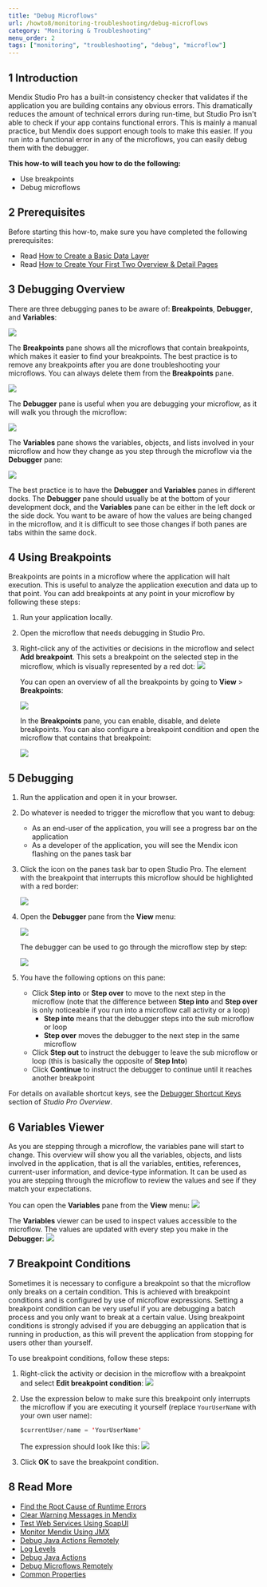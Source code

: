 ```yaml
---
title: "Debug Microflows"
url: /howto8/monitoring-troubleshooting/debug-microflows
category: "Monitoring & Troubleshooting"
menu_order: 2
tags: ["monitoring", "troubleshooting", "debug", "microflow"]
---
```


## 1 Introduction

Mendix Studio Pro has a built-in consistency checker that validates if the application you are building contains any obvious errors. This dramatically reduces the amount of technical errors during run-time, but Studio Pro isn't able to check if your app contains functional errors. This is mainly a manual practice, but Mendix does support enough tools to make this easier. If you run into a functional error in any of the microflows, you can easily debug them with the debugger.

**This how-to will teach you how to do the following:**

* Use breakpoints
* Debug microflows

## 2 Prerequisites

Before starting this how-to, make sure you have completed the following prerequisites:

* Read [How to Create a Basic Data Layer](/howto8/data-models/create-a-basic-data-layer)
* Read [How to Create Your First Two Overview & Detail Pages](/howto8/front-end/create-your-first-two-overview-and-detail-pages)

## 3 Debugging Overview

There are three debugging panes to be aware of: **Breakpoints**, **Debugger**, and **Variables**:

![](/attachments/howto8/monitoring-troubleshooting/debug-microflows/18580004.png)

The **Breakpoints** pane shows all the microflows that contain breakpoints, which makes it easier to find your breakpoints. The best practice is to remove any breakpoints after you are done troubleshooting your microflows. You can always delete them from the **Breakpoints** pane.

![](/attachments/howto8/monitoring-troubleshooting/debug-microflows/18580017.png)

The **Debugger** pane is useful when you are debugging your microflow, as it will walk you through the microflow:

![](/attachments/howto8/monitoring-troubleshooting/debug-microflows/18580008.png)

The **Variables** pane shows the variables, objects, and lists involved in your microflow and how they change as you step through the microflow via the **Debugger** pane:

![](/attachments/howto8/monitoring-troubleshooting/debug-microflows/18580005.png)

The best practice is to have the **Debugger** and **Variables** panes in different docks. The **Debugger** pane should usually be at the bottom of your development dock, and the **Variables** pane can be either in the left dock or the side dock. You want to be aware of how the values are being changed in the microflow, and it is difficult to see those changes if both panes are tabs within the same dock.

## 4 Using Breakpoints

Breakpoints are points in a microflow where the application will halt execution. This is useful to analyze the application execution and data up to that point. You can add breakpoints at any point in your microflow by following these steps:

1. Run your application locally.
2. Open the microflow that needs debugging in Studio Pro.
3. Right-click any of the activities or decisions in the microflow and select **Add breakpoint**. This sets a breakpoint on the selected step in the microflow, which is visually represented by a red dot:
    ![](/attachments/howto8/monitoring-troubleshooting/debug-microflows/18580020.png)

    You can open an overview of all the breakpoints by going to **View** > **Breakpoints**:
    
    ![](/attachments/howto8/monitoring-troubleshooting/debug-microflows/18580019.png)

    In the **Breakpoints** pane, you can enable, disable, and delete breakpoints. You can also configure a breakpoint condition and open the microflow that contains that breakpoint:
    
    ![](/attachments/howto8/monitoring-troubleshooting/debug-microflows/18580017.png)

## 5 Debugging

1. Run the application and open it in your browser.
2. Do whatever is needed to trigger the microflow that you want to debug:
    * As an end-user of the application, you will see a progress bar on the application
    * As a developer of the application, you will see the Mendix icon flashing on the panes task bar
3. Click the icon on the panes task bar to open Studio Pro. The element with the breakpoint that interrupts this microflow should be highlighted with a red border:

    ![](/attachments/howto8/monitoring-troubleshooting/debug-microflows/18580010.png)

4.  Open the **Debugger** pane from the **View** menu:

    ![](/attachments/howto8/monitoring-troubleshooting/debug-microflows/18580009.png)

    The debugger can be used to go through the microflow step by step:

    ![](/attachments/howto8/monitoring-troubleshooting/debug-microflows/18580008.png)
    
5. You have the following options on this pane:
    * Click **Step into** or **Step over** to move to the next step in the microflow (note that the difference between **Step into** and **Step over** is only noticeable if you run into a microflow call activity or a loop)
        * **Step into** means that the debugger steps into the sub microflow or loop
        * **Step over** moves the debugger to the next step in the same microflow
    * Click **Step out** to instruct the debugger to leave the sub microflow or loop (this is basically the opposite of **Step Into**)
    * Click **Continue** to instruct the debugger to continue until it reaches another breakpoint

For details on available shortcut keys, see the [Debugger Shortcut Keys](/refguide8/studio-pro-overview#debugger-shortcuts) section of *Studio Pro Overview*.

## 6 Variables Viewer

As you are stepping through a microflow, the variables pane will start to change. This overview will show you all the variables, objects, and lists involved in the application, that is all the variables, entities, references, current-user information, and device-type information. It can be used as you are stepping through the microflow to review the values and see if they match your expectations.

You can open the **Variables** pane from the **View** menu:
![](/attachments/howto8/monitoring-troubleshooting/debug-microflows/18580006.png)

The **Variables** viewer can be used to inspect values accessible to the microflow. The values are updated with every step you make in the **Debugger**:
![](/attachments/howto8/monitoring-troubleshooting/debug-microflows/18580005.png)

## 7 Breakpoint Conditions

Sometimes it is necessary to configure a breakpoint so that the microflow only breaks on a certain condition. This is achieved with breakpoint conditions and is configured by use of microflow expressions. Setting a breakpoint condition can be very useful if you are debugging a batch process and you only want to break at a certain value. Using breakpoint conditions is strongly advised if you are debugging an application that is running in production, as this will prevent the application from stopping for users other than yourself.

To use breakpoint conditions, follow these steps:

1. Right-click the activity or decision in the microflow with a breakpoint and select **Edit breakpoint condition**:
    ![](/attachments/howto8/monitoring-troubleshooting/debug-microflows/18580018.png)
2.  Use the expression below to make sure this breakpoint only interrupts the microflow if you are executing it yourself (replace `YourUserName` with your own user name):

    ```java
    $currentUser/name = 'YourUserName'
    ```

    The expression should look like this:
    ![](/attachments/howto8/monitoring-troubleshooting/debug-microflows/18580012.png)

3. Click **OK** to save the breakpoint condition.

## 8 Read More

* [Find the Root Cause of Runtime Errors](finding-the-root-cause-of-runtime-errors)
* [Clear Warning Messages in Mendix](clear-warning-messages)
* [Test Web Services Using SoapUI](/howto8/testing/testing-web-services-using-soapui)
* [Monitor Mendix Using JMX](monitoring-mendix-using-jmx)
* [Debug Java Actions Remotely](debug-java-actions-remotely)
* [Log Levels](log-levels)
* [Debug Java Actions](debug-java-actions)
* [Debug Microflows Remotely](debug-microflows-remotely)
* [Common Properties](/refguide8/microflow-element-common-properties)
